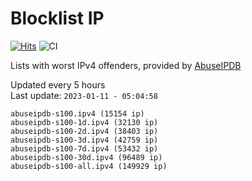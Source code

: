 # Blocklist IP

[![Hits](https://hits.seeyoufarm.com/api/count/incr/badge.svg?url=https%3A%2F%2Fgithub.com%2Fborestad%2Fblocklist-ip%2F&count_bg=%2379C83D&title_bg=%23555555&icon=&icon_color=%23E7E7E7&title=hits&edge_flat=false)](https://hits.seeyoufarm.com)  ![CI](https://img.shields.io/github/workflow/status/borestad/blocklist-ip/CI?style=flat-square)

Lists with worst IPv4 offenders, provided by [AbuseIPDB](https://www.abuseipdb.com/)

<!-- FOOTER-PLACEHOLDER -->
Updated every 5 hours<br>
Last update: `2023-01-11 - 05:04:58`
```
abuseipdb-s100.ipv4 (15154 ip)
abuseipdb-s100-1d.ipv4 (32130 ip)
abuseipdb-s100-2d.ipv4 (38403 ip)
abuseipdb-s100-3d.ipv4 (42759 ip)
abuseipdb-s100-7d.ipv4 (53432 ip)
abuseipdb-s100-30d.ipv4 (96489 ip)
abuseipdb-s100-all.ipv4 (149929 ip)
```
